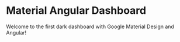 # Material Angular Dashboard

Welcome to the first dark dashboard with Google Material Design and Angular!


